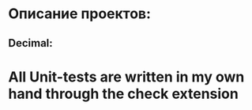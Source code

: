 # Описание проектов:

## Decimal:

# All Unit-tests are written in my own hand through the check extension
